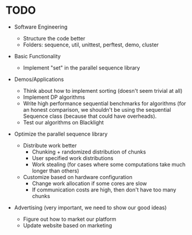 # TODO

- Software Engineering
  - Structure the code better
  - Folders: sequence, util, unittest, perftest, demo, cluster
  
- Basic Functionality
  - Implement "set" in the parallel sequence library
  
- Demos/Applications
  - Think about how to implement sorting (doesn't seem trivial at all)
  - Implement DP algorithms
  - Write high performance sequential benchmarks for algorithms (for an honest comparison, we shouldn't be using the sequential Sequence class (because that could have overheads).
  - Test our algorithms on Blacklight
  
- Optimize the parallel sequence library
  - Distribute work better
    - Chunking + randomized distribution of chunks
    - User specified work distributions
    - Work stealing (for cases where some computations take much longer than others)
  - Customize based on hardware configuration
    - Change work allocation if some cores are slow
    - If communication costs are high, then don't have too many chunks
    
- Advertising (very important, we need to show our good ideas)
  - Figure out how to market our platform
  - Update website based on marketing

